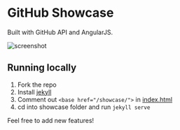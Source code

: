 # GitHub Showcase

Built with GitHub API and AngularJS.

![screenshot](https://raw.githubusercontent.com/jianweichuah/showcase/gh-pages/images/screenshot_twitter.png)

## Running locally
1. Fork the repo
2. Install [jekyll](http://jekyllrb.com/docs/installation/)
3. Comment out `<base href="/showcase/">` in [index.html](https://github.com/jianweichuah/showcase/blob/gh-pages/index.html)
4. cd into showcase folder and run `jekyll serve`

Feel free to add new features!
